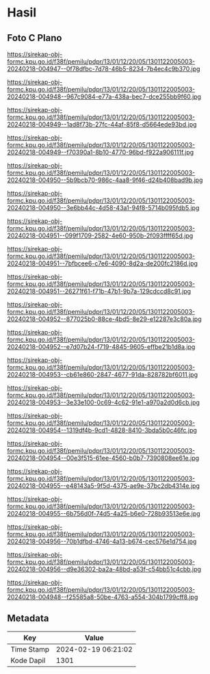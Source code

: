 # Hasil

## Foto C Plano

https://sirekap-obj-formc.kpu.go.id/f38f/pemilu/pdpr/13/01/12/20/05/1301122005003-20240218-004947--0f78dfbc-7d78-46b5-8234-7b4ec4c9b370.jpg

https://sirekap-obj-formc.kpu.go.id/f38f/pemilu/pdpr/13/01/12/20/05/1301122005003-20240218-004948--967c9084-e77a-438a-bec7-dce255bb9f60.jpg

https://sirekap-obj-formc.kpu.go.id/f38f/pemilu/pdpr/13/01/12/20/05/1301122005003-20240218-004949--1ad8f73b-27fc-44af-85f8-d5664ede93bd.jpg

https://sirekap-obj-formc.kpu.go.id/f38f/pemilu/pdpr/13/01/12/20/05/1301122005003-20240218-004949--f70390a1-8b10-4770-96bd-f922a906111f.jpg

https://sirekap-obj-formc.kpu.go.id/f38f/pemilu/pdpr/13/01/12/20/05/1301122005003-20240218-004950--5b9bcb70-986c-4aa8-9f46-d24b408bad9b.jpg

https://sirekap-obj-formc.kpu.go.id/f38f/pemilu/pdpr/13/01/12/20/05/1301122005003-20240218-004950--3e6bb44c-4d58-43a1-94f8-5714b095fdb5.jpg

https://sirekap-obj-formc.kpu.go.id/f38f/pemilu/pdpr/13/01/12/20/05/1301122005003-20240218-004951--099f1709-2582-4e60-950b-2f093ffff65d.jpg

https://sirekap-obj-formc.kpu.go.id/f38f/pemilu/pdpr/13/01/12/20/05/1301122005003-20240218-004951--7bfbcee6-c7e6-4090-8d2a-de200fc2186d.jpg

https://sirekap-obj-formc.kpu.go.id/f38f/pemilu/pdpr/13/01/12/20/05/1301122005003-20240218-004951--26271f61-f71b-47b1-9b7a-129cdccd8c91.jpg

https://sirekap-obj-formc.kpu.go.id/f38f/pemilu/pdpr/13/01/12/20/05/1301122005003-20240218-004952--877025b0-88ce-4bd5-8e29-e12287e3c80a.jpg

https://sirekap-obj-formc.kpu.go.id/f38f/pemilu/pdpr/13/01/12/20/05/1301122005003-20240218-004952--e7d07b24-f719-4845-9605-effbe21b1d8a.jpg

https://sirekap-obj-formc.kpu.go.id/f38f/pemilu/pdpr/13/01/12/20/05/1301122005003-20240218-004953--cb61e860-2847-4677-91da-828782bf6011.jpg

https://sirekap-obj-formc.kpu.go.id/f38f/pemilu/pdpr/13/01/12/20/05/1301122005003-20240218-004953--3e33e100-0c69-4c62-91e1-a970a2d0d6cb.jpg

https://sirekap-obj-formc.kpu.go.id/f38f/pemilu/pdpr/13/01/12/20/05/1301122005003-20240218-004954--1319df4b-9cd1-4828-8410-3bda5b0c46fc.jpg

https://sirekap-obj-formc.kpu.go.id/f38f/pemilu/pdpr/13/01/12/20/05/1301122005003-20240218-004954--00e3f515-61ee-4560-b0b7-7390808ee61e.jpg

https://sirekap-obj-formc.kpu.go.id/f38f/pemilu/pdpr/13/01/12/20/05/1301122005003-20240218-004955--e48143a5-9f5d-4375-ae9e-37bc2db4314e.jpg

https://sirekap-obj-formc.kpu.go.id/f38f/pemilu/pdpr/13/01/12/20/05/1301122005003-20240218-004955--6b756d0f-74d5-4a25-b6e0-728b93513e6e.jpg

https://sirekap-obj-formc.kpu.go.id/f38f/pemilu/pdpr/13/01/12/20/05/1301122005003-20240218-004956--70b1dfbd-4746-4a13-b674-cec576e1d754.jpg

https://sirekap-obj-formc.kpu.go.id/f38f/pemilu/pdpr/13/01/12/20/05/1301122005003-20240218-004956--d9e36302-ba2a-48bd-a53f-c54bb51c4cbb.jpg

https://sirekap-obj-formc.kpu.go.id/f38f/pemilu/pdpr/13/01/12/20/05/1301122005003-20240218-004948--f25585a8-50be-4763-a554-304b1799cff8.jpg


## Metadata

| Key        | Value               |
| ---------- | ------------------- |
| Time Stamp | 2024-02-19 06:21:02 |
| Kode Dapil | 1301                |




